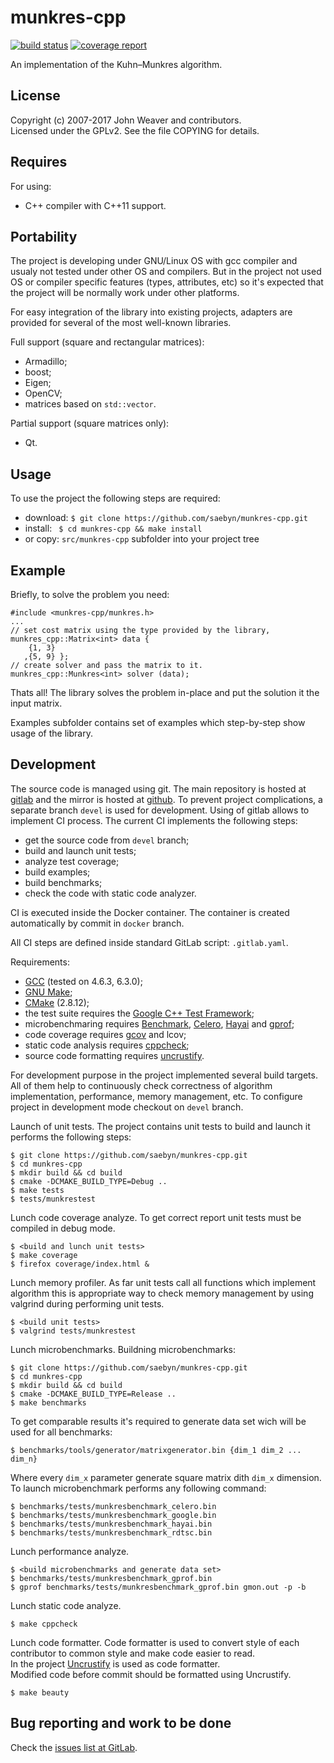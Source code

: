 munkres-cpp
===========

[![build status](https://gitlab.com/Gluttton/munkres-cpp/badges/devel/pipeline.svg)](https://gitlab.com/Gluttton/munkres-cpp/commits/devel)
[![coverage report](https://gitlab.com/Gluttton/munkres-cpp/badges/devel/coverage.svg)](https://gitlab.com/Gluttton/munkres-cpp/commits/devel)


An implementation of the Kuhn–Munkres algorithm.



License
-------

Copyright (c) 2007-2017 John Weaver and contributors.  
Licensed under the GPLv2. See the file COPYING for details.



Requires
--------

For using:  
 - C++ compiler with C++11 support.  



Portability
-----------

The project is developing under GNU/Linux OS with gcc compiler and usualy not tested under other OS and compilers.
But in the project not used OS or compiler specific features (types, attributes, etc) so it's expected that the project will be normally work under other platforms.  

For easy integration of the library into existing projects, adapters are provided for several of the most well-known libraries.  

Full support (square and rectangular matrices):  
 - Armadillo;  
 - boost;  
 - Eigen;  
 - OpenCV;  
 - matrices based on `std::vector`.  

Partial support (square matrices only):  
 - Qt.  



Usage
-----

To use the project the following steps are required:  
  - download: ```$ git clone https://github.com/saebyn/munkres-cpp.git```  
  - install: ``` $ cd munkres-cpp && make install```  
  - or copy: ```src/munkres-cpp``` subfolder into your project tree  



Example
-------

Briefly, to solve the problem you need:  
```
#include <munkres-cpp/munkres.h>
...
// set cost matrix using the type provided by the library,
munkres_cpp::Matrix<int> data {
    {1, 3}
   ,{5, 9} };
// create solver and pass the matrix to it.
munkres_cpp::Munkres<int> solver (data);
```
Thats all! The library solves the problem in-place and put the solution it the input matrix.

Examples subfolder contains set of examples which step-by-step show usage of the library.



Development
-----------

The source code is managed using git. The main repository is hosted at [gitlab](https://gitlab.com/Gluttton/munkres-cpp)
and the mirror is hosted at [github](https://github.com/Gluttton/munkres-cpp). To prevent project complications,
a separate branch `devel` is used for development. Using of gitlab allows to implement CI process.
The current CI implements the following steps:  
 - get the source code from `devel` branch;  
 - build and launch unit tests;  
 - analyze test coverage;  
 - build examples;  
 - build benchmarks;  
 - check the code with static code analyzer.

CI is executed inside the Docker container. The container is created automatically by commit in `docker` branch.

All CI steps are defined inside standard GitLab script: `.gitlab.yaml`.



Requirements:  
 - [GCC](https://gcc.gnu.org/) (tested on 4.6.3, 6.3.0);  
 - [GNU Make](https://www.gnu.org/software/make/);  
 - [CMake](http://www.cmake.org/) (2.8.12);  
 - the test suite requires the [Google C++ Test Framework](http://code.google.com/p/googletest/);  
 - microbenchmaring requires [Benchmark](https://github.com/google/benchmark), [Celero](https://github.com/DigitalInBlue/Celero), [Hayai](https://github.com/nickbruun/hayai) and [gprof](http://www.gnu.org/software/binutils/);  
 - code coverage requires [gcov](https://gcc.gnu.org/onlinedocs/gcc/Gcov.html) and lcov;  
 - static code analysis requires [cppcheck](https://github.com/danmar/cppcheck);  
 - source code formatting requires [uncrustify](http://uncrustify.sourceforge.net).  



For development purpose in the project implemented several build targets.
All of them help to continuously check correctness of algorithm implementation, performance, memory management, etc.
To configure project in development mode checkout on ```devel``` branch.

Launch of unit tests.
The project contains unit tests to build and launch it performs the following steps:
```
$ git clone https://github.com/saebyn/munkres-cpp.git
$ cd munkres-cpp
$ mkdir build && cd build
$ cmake -DCMAKE_BUILD_TYPE=Debug ..
$ make tests
$ tests/munkrestest
```


Lunch code coverage analyze.
To get correct report unit tests must be compiled in debug mode.
```
$ <build and lunch unit tests>
$ make coverage
$ firefox coverage/index.html &
```


Lunch memory profiler.
As far unit tests call all functions which implement algorithm this is appropriate way to check memory management by using valgrind during performing unit tests.
```
$ <build unit tests>
$ valgrind tests/munkrestest
```


Lunch microbenchmarks.
Buildning microbenchmarks:
```
$ git clone https://github.com/saebyn/munkres-cpp.git
$ cd munkres-cpp
$ mkdir build && cd build
$ cmake -DCMAKE_BUILD_TYPE=Release ..
$ make benchmarks
```
To get comparable results it's required to generate data set wich will be used for all benchmarks:
```
$ benchmarks/tools/generator/matrixgenerator.bin {dim_1 dim_2 ... dim_n}
```
Where every ```dim_x``` parameter generate square matrix dith ```dim_x``` dimension.
To launch microbenchmark performs any following command:
```
$ benchmarks/tests/munkresbenchmark_celero.bin
$ benchmarks/tests/munkresbenchmark_google.bin
$ benchmarks/tests/munkresbenchmark_hayai.bin
$ benchmarks/tests/munkresbenchmark_rdtsc.bin
```


Lunch performance analyze.
```
$ <build microbenchmarks and generate data set>
$ benchmarks/tests/munkresbenchmark_gprof.bin
$ gprof benchmarks/tests/munkresbenchmark_gprof.bin gmon.out -p -b
```


Lunch static code analyze.
```
$ make cppcheck
```


Lunch code formatter.
Code formatter is used to convert style of each contributor to common style and make code easier to read.  
In the project [Uncrustify](http://uncrustify.sourceforge.net) is used as code formatter.  
Modified code before commit should be formatted using Uncrustify.  
```
$ make beauty
```


Bug reporting and work to be done
---------------------------------

Check the [issues list at GitLab](https://gitlab.com/Gluttton/munkres-cpp/issues?scope=all&utf8=%E2%9C%93&state=opened).
